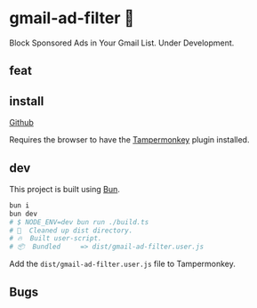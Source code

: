 # gmail-ad-filter 🚧

Block Sponsored Ads in Your Gmail List. Under Development.

## feat

## install

[Github](https://raw.githubusercontent.com/qzda/gmail-ad-filter/main/dist/gmail-ad-filter.user.js)

Requires the browser to have the [Tampermonkey](https://www.tampermonkey.net/index.php) plugin installed.

## dev

This project is built using [Bun](https://bun.sh/).

```bash
bun i
bun dev
# $ NODE_ENV=dev bun run ./build.ts
# 🧹  Cleaned up dist directory.
# 🔥  Built user-script.
# 📦  Bundled     => dist/gmail-ad-filter.user.js
```

Add the `dist/gmail-ad-filter.user.js` file to Tampermonkey.

## Bugs
